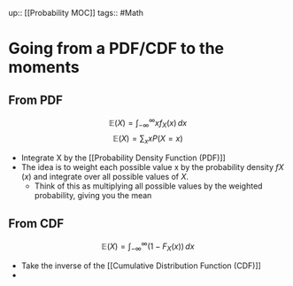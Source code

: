 up:: [[Probability MOC]]
tags:: #Math
# Going from a PDF/CDF to the moments
## From PDF
$$\mathbb{E}(X) = \int_{-\infty}^{\infty} x f_X(x) \, dx$$
$$\mathbb{E}(X) = \sum_x x P(X = x)$$
- Integrate X by the [[Probability Density Function (PDF)]]
- The idea is to weight each possible value x by the probability density $fX​(x)$ and integrate over all possible values of $X$.
	- Think of this as multiplying all possible values by the weighted probability, giving you the mean

## From CDF
$$\mathbb{E}(X) = \int_{-\infty}^{\infty} \left(1 - F_X(x)\right) \, dx$$
- Take the inverse of the [[Cumulative Distribution Function (CDF)]]
- 